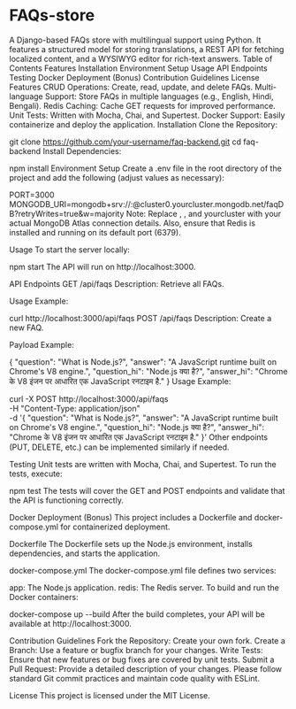 # FAQs-store
A Django-based FAQs store with multilingual support using Python. It features a structured model for storing translations, a REST API for fetching localized content, and a WYSIWYG editor for rich-text answers.
Table of Contents
Features
Installation
Environment Setup
Usage
API Endpoints
Testing
Docker Deployment (Bonus)
Contribution Guidelines
License
Features
CRUD Operations: Create, read, update, and delete FAQs.
Multi-language Support: Store FAQs in multiple languages (e.g., English, Hindi, Bengali).
Redis Caching: Cache GET requests for improved performance.
Unit Tests: Written with Mocha, Chai, and Supertest.
Docker Support: Easily containerize and deploy the application.
Installation
Clone the Repository:

git clone https://github.com/your-username/faq-backend.git
cd faq-backend
Install Dependencies:

npm install
Environment Setup
Create a .env file in the root directory of the project and add the following (adjust values as necessary):

PORT=3000
MONGODB_URI=mongodb+srv://<username>:<password>@cluster0.yourcluster.mongodb.net/faqDB?retryWrites=true&w=majority
Note: Replace <username>, <password>, and yourcluster with your actual MongoDB Atlas connection details. Also, ensure that Redis is installed and running on its default port (6379).

Usage
To start the server locally:

npm start
The API will run on http://localhost:3000.

API Endpoints
GET /api/faqs
Description: Retrieve all FAQs.

Usage Example:

curl http://localhost:3000/api/faqs
POST /api/faqs
Description: Create a new FAQ.

Payload Example:

{
  "question": "What is Node.js?",
  "answer": "A JavaScript runtime built on Chrome's V8 engine.",
  "question_hi": "Node.js क्या है?",
  "answer_hi": "Chrome के V8 इंजन पर आधारित एक JavaScript रनटाइम है."
}
Usage Example:

curl -X POST http://localhost:3000/api/faqs \
     -H "Content-Type: application/json" \
     -d '{
           "question": "What is Node.js?",
           "answer": "A JavaScript runtime built on Chrome\'s V8 engine.",
           "question_hi": "Node.js क्या है?",
           "answer_hi": "Chrome के V8 इंजन पर आधारित एक JavaScript रनटाइम है."
         }'
Other endpoints (PUT, DELETE, etc.) can be implemented similarly if needed.

Testing
Unit tests are written with Mocha, Chai, and Supertest. To run the tests, execute:

npm test
The tests will cover the GET and POST endpoints and validate that the API is functioning correctly.

Docker Deployment (Bonus)
This project includes a Dockerfile and docker-compose.yml for containerized deployment.

Dockerfile
The Dockerfile sets up the Node.js environment, installs dependencies, and starts the application.

docker-compose.yml
The docker-compose.yml file defines two services:

app: The Node.js application.
redis: The Redis server.
To build and run the Docker containers:

docker-compose up --build
After the build completes, your API will be available at http://localhost:3000.

Contribution Guidelines
Fork the Repository: Create your own fork.
Create a Branch: Use a feature or bugfix branch for your changes.
Write Tests: Ensure that new features or bug fixes are covered by unit tests.
Submit a Pull Request: Provide a detailed description of your changes.
Please follow standard Git commit practices and maintain code quality with ESLint.

License
This project is licensed under the MIT License.
